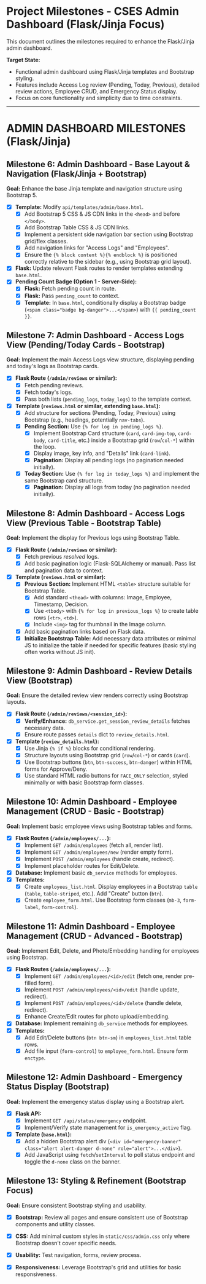 # Project Milestones - CSES Admin Dashboard (Flask/Jinja Focus)

This document outlines the milestones required to enhance the Flask/Jinja admin dashboard.

**Target State:**
*   Functional admin dashboard using Flask/Jinja templates and Bootstrap styling.
*   Features include Access Log review (Pending, Today, Previous), detailed review actions, Employee CRUD, and Emergency Status display.
*   Focus on core functionality and simplicity due to time constraints.

---
# ADMIN DASHBOARD MILESTONES (Flask/Jinja)

## Milestone 6: Admin Dashboard - Base Layout & Navigation (Flask/Jinja + Bootstrap)

**Goal:** Enhance the base Jinja template and navigation structure using Bootstrap 5.

*   [X] **Template:** Modify `api/templates/admin/base.html`.
    *   [X] Add Bootstrap 5 CSS & JS CDN links in the `<head>` and before `</body>`.
    *   [X] Add Bootstrap Table CSS & JS CDN links.
    *   [X] Implement a persistent side navigation bar section using Bootstrap grid/flex classes.
    *   [X] Add navigation links for "Access Logs" and "Employees".
    *   [X] Ensure the `{% block content %}{% endblock %}` is positioned correctly relative to the sidebar (e.g., using Bootstrap grid layout).
*   [X] **Flask:** Update relevant Flask routes to render templates extending `base.html`.
*   [X] **Pending Count Badge (Option 1 - Server-Side):**
    *   [X] **Flask:** Fetch pending count in route.
    *   [X] **Flask:** Pass `pending_count` to context.
    *   [X] **Template:** In `base.html`, conditionally display a Bootstrap badge (`<span class="badge bg-danger">...</span>`) with `{{ pending_count }}`.

## Milestone 7: Admin Dashboard - Access Logs View (Pending/Today Cards - Bootstrap)

**Goal:** Implement the main Access Logs view structure, displaying pending and today's logs as Bootstrap cards.

*   [X] **Flask Route (`/admin/reviews` or similar):**
    *   [X] Fetch pending reviews.
    *   [X] Fetch today's logs.
    *   [X] Pass both lists (`pending_logs`, `today_logs`) to the template context.
*   [X] **Template (`reviews.html` or similar, extending `base.html`):**
    *   [X] Add structure for sections (Pending, Today, Previous) using Bootstrap (e.g., headings, potentially `nav-tabs`).
    *   [X] **Pending Section:** Use `{% for log in pending_logs %}`.
        *   [X] Implement Bootstrap Card structure (`card`, `card-img-top`, `card-body`, `card-title`, etc.) inside a Bootstrap grid (`row`/`col-*`) within the loop.
        *   [X] Display image, key info, and "Details" link (`card-link`).
        *   [X] **Pagination:** Display all pending logs (no pagination needed initially).
    *   [X] **Today Section:** Use `{% for log in today_logs %}` and implement the same Bootstrap card structure.
        *   [X] **Pagination:** Display all logs from today (no pagination needed initially).

## Milestone 8: Admin Dashboard - Access Logs View (Previous Table - Bootstrap Table)

**Goal:** Implement the display for Previous logs using Bootstrap Table.

*   [X] **Flask Route (`/admin/reviews` or similar):**
    *   [X] Fetch previous *resolved* logs.
    *   [X] Add basic pagination logic (Flask-SQLAlchemy or manual). Pass list and pagination data to context.
*   [X] **Template (`reviews.html` or similar):**
    *   [X] **Previous Section:** Implement HTML `<table>` structure suitable for Bootstrap Table.
        *   [X] Add standard `<thead>` with columns: Image, Employee, Timestamp, Decision.
        *   [X] Use `<tbody>` with `{% for log in previous_logs %}` to create table rows (`<tr>`, `<td>`).
        *   [X] Include `<img>` tag for thumbnail in the Image column.
    *   [X] Add basic pagination links based on Flask data.
    *   [X] **Initialize Bootstrap Table:** Add necessary data attributes or minimal JS to initialize the table if needed for specific features (basic styling often works without JS init).

## Milestone 9: Admin Dashboard - Review Details View (Bootstrap)

**Goal:** Ensure the detailed review view renders correctly using Bootstrap layouts.

*   [X] **Flask Route (`/admin/reviews/<session_id>`):**
    *   [X] **Verify/Enhance:** `db_service.get_session_review_details` fetches necessary data.
    *   [X] Ensure route passes `details` dict to `review_details.html`.
*   [X] **Template (`review_details.html`):**
    *   [X] Use Jinja `{% if %}` blocks for conditional rendering.
    *   [X] Structure layouts using Bootstrap grid (`row`/`col-*`) or cards (`card`).
    *   [X] Use Bootstrap buttons (`btn`, `btn-success`, `btn-danger`) within HTML forms for Approve/Deny.
    *   [X] Use standard HTML radio buttons for `FACE_ONLY` selection, styled minimally or with basic Bootstrap form classes.

## Milestone 10: Admin Dashboard - Employee Management (CRUD - Basic - Bootstrap)

**Goal:** Implement basic employee views using Bootstrap tables and forms.

*   [X] **Flask Routes (`/admin/employees/...`):**
    *   [X] Implement `GET /admin/employees` (fetch all, render list).
    *   [X] Implement `GET /admin/employees/new` (render empty form).
    *   [X] Implement `POST /admin/employees` (handle create, redirect).
    *   [X] Implement placeholder routes for Edit/Delete.
*   [X] **Database:** Implement basic `db_service` methods for employees.
*   [X] **Templates:**
    *   [X] Create `employees_list.html`. Display employees in a Bootstrap `table` (`table`, `table-striped`, etc.). Add "Create" button (`btn`).
    *   [X] Create `employee_form.html`. Use Bootstrap form classes (`mb-3`, `form-label`, `form-control`).

## Milestone 11: Admin Dashboard - Employee Management (CRUD - Advanced - Bootstrap)

**Goal:** Implement Edit, Delete, and Photo/Embedding handling for employees using Bootstrap.

*   [X] **Flask Routes (`/admin/employees/...`):**
    *   [X] Implement `GET /admin/employees/<id>/edit` (fetch one, render pre-filled form).
    *   [X] Implement `POST /admin/employees/<id>/edit` (handle update, redirect).
    *   [X] Implement `POST /admin/employees/<id>/delete` (handle delete, redirect).
    *   [X] Enhance Create/Edit routes for photo upload/embedding.
*   [X] **Database:** Implement remaining `db_service` methods for employees.
*   [X] **Templates:**
    *   [X] Add Edit/Delete buttons (`btn btn-sm`) in `employees_list.html` table rows.
    *   [X] Add file input (`form-control`) to `employee_form.html`. Ensure form `enctype`.

## Milestone 12: Admin Dashboard - Emergency Status Display (Bootstrap)

**Goal:** Implement the emergency status display using a Bootstrap alert.

*   [X] **Flask API:**
    *   [X] Implement `GET /api/status/emergency` endpoint.
    *   [X] Implement/Verify state management for `is_emergency_active` flag.
*   [X] **Template (`base.html`):**
    *   [X] Add a hidden Bootstrap alert div (`<div id="emergency-banner" class="alert alert-danger d-none" role="alert">...</div>`).
    *   [X] Add JavaScript using `fetch`/`setInterval` to poll status endpoint and toggle the `d-none` class on the banner.

## Milestone 13: Styling & Refinement (Bootstrap Focus)

**Goal:** Ensure consistent Bootstrap styling and usability.

*   [X] **Bootstrap:** Review all pages and ensure consistent use of Bootstrap components and utility classes.
*   [X] **CSS:** Add minimal custom styles in `static/css/admin.css` only where Bootstrap doesn't cover specific needs.
*   [X] **Usability:** Test navigation, forms, review process.
*   [X] **Responsiveness:** Leverage Bootstrap's grid and utilities for basic responsiveness.

